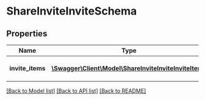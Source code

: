 # ShareInviteInviteSchema

## Properties
Name | Type | Description | Notes
------------ | ------------- | ------------- | -------------
**invite_items** | [**\Swagger\Client\Model\ShareInviteInviteInviteItems**](ShareInviteInviteInviteItems.md) | Array with items to invite | 

[[Back to Model list]](../README.md#documentation-for-models) [[Back to API list]](../README.md#documentation-for-api-endpoints) [[Back to README]](../README.md)


